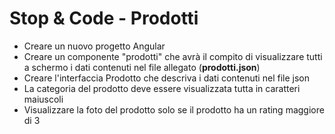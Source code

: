 # Stop & Code - Prodotti
- Creare un nuovo progetto Angular
- Creare un componente "prodotti" che avrà il compito di visualizzare tutti a schermo i dati contenuti nel file allegato (**prodotti.json**)
- Creare l'interfaccia Prodotto che descriva i dati contenuti nel file json
- La categoria del prodotto deve essere visualizzata tutta in caratteri maiuscoli
- Visualizzare la foto del prodotto solo se il prodotto ha un rating maggiore di 3
